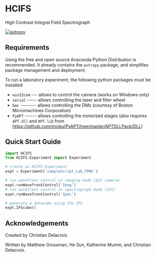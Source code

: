 # HCIFS 
High Contrast Integral Field Spectrograph 

[![astropy](http://img.shields.io/badge/powered%20by-AstroPy-orange.svg?style=flat)](http://www.astropy.org/)

Requirements
-------------------------------
Using the free and open source Anaconda Python Distribution is recommended. It already contains the ``astropy`` package, and simplifies package management and deployment.

To run a laboratory experiment, the following python packages must be installed:
* ``win32com`` --- allows to control the camera (works on Windows only)
* ``serial`` ----- allows controlling the laser and filter wheel
* ``bmc`` -------- allows controlling the DMs (courtesy of Boston Micromachines Corporation)
* ``PyAPT`` ------ allows controlling the motorized stages (also requires ``APT.dll`` and ``APT.lib`` from https://github.com/mcleu/PyAPT/tree/master/APTDLLPack/DLL)

Quick Start Guide
-------------------------------

```python
import HCIFS
from HCIFS.Experiment import Experiment

# create an HCIFS Experiment 
expt = Experiment('sampleScript_Lab_FPWC')

# run wavefront control in imaging mode (QSI camera)
expt.runWavefrontControl('Imag')
# run wavefront control in spectrograph mode (IFS)
expt.runWavefrontControl('Spec')

# generate a datacube using the IFS
expt.IFScube()
```

Acknowledgements
-------------------------------
Created by Christian Delacroix

Written by Matthew Grossman, He Sun, Katherine Mumm, and Christian Delacroix.
